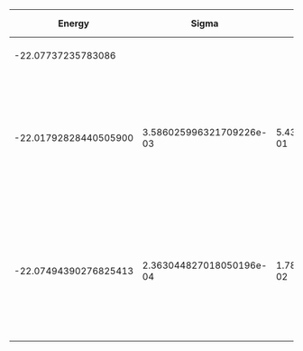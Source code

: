 | Energy                | Sigma                    | Energy Variance          | DOF | Einf              | Method                                                       | Data Repository |
|-----------------------|--------------------------|--------------------------|-----|-------------------|--------------------------------------------------------------|-----------------|
| -22.07737235783086    |                          |                          | 13  | 8.914285714285714 | Lanczos (Quspin + Scipy)                                     |                 |
| -22.01792828440505900 | 3.586025996321709226e-03 | 5.431811628015638105e-01 | 13  | 8.914285714285715 | VMC Determinant Slater-Jastrow (RBM) Ansatz with K=0 projections (symmetric wrt translations) |                 |
| -22.07494390276825413 | 2.363044827018050196e-04 | 1.782584753629542704e-02 | 13  | 8.914285714285715 | VMC Determinant Slater-Backflow-Jastrow (RBM) Ansatz with K=0 projections (symmetric wrt translations) |                 |
